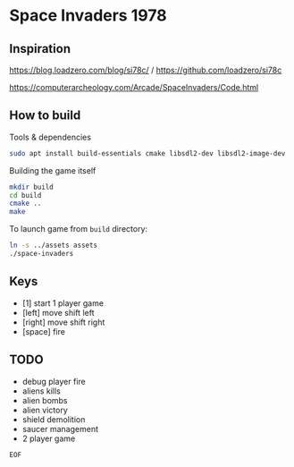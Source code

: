 # Space Invaders 1978

## Inspiration

<https://blog.loadzero.com/blog/si78c/> / <https://github.com/loadzero/si78c>

<https://computerarcheology.com/Arcade/SpaceInvaders/Code.html>

## How to build

Tools & dependencies

```bash
sudo apt install build-essentials cmake libsdl2-dev libsdl2-image-dev
```

Building the game itself

```bash
mkdir build
cd build
cmake ..
make
```

To launch game from `build` directory:

```bash
ln -s ../assets assets
./space-invaders
```

## Keys

- [1] start 1 player game
- [left] move shift left
- [right] move shift right
- [space] fire

## TODO

- debug player fire
- aliens kills
- alien bombs
- alien victory
- shield demolition
- saucer management
- 2 player game

`EOF`
